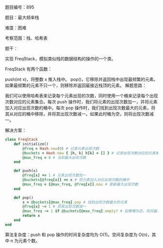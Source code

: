 题目编号：895

题目：最大频率栈

难度：困难

考察范围：栈、哈希表

题干：

实现 FreqStack，模拟类似栈的数据结构的操作的一个类。

FreqStack 有两个函数：

push(int x)，将整数 x 推入栈中。
pop()，它移除并返回栈中出现最频繁的元素。
如果最频繁的元素不只一个，则移除并返回最接近栈顶的元素。
解题思路：

我们可以使用哈希表来记录每个元素出现的次数，同时使用一个桶来记录每个出现次数对应的元素集合。每次 push 操作时，我们将元素的出现次数加一，并将元素加入对应出现次数的桶中。每次 pop 操作时，我们找到出现次数最大的元素，将其从对应的桶中移除，并将其出现次数减一。如果此时桶为空，则将出现次数减一。

解决方案：

```ruby
class FreqStack
    def initialize()
        @freq = Hash.new(0) # 记录元素出现次数
        @buckets = Hash.new { |h, k| h[k] = [] } # 记录出现次数对应的元素集合
        @max_freq = 0 # 当前最大出现次数
    end

    def push(x)
        @freq[x] += 1 # 元素出现次数加一
        @buckets[@freq[x]] << x # 将元素加入对应出现次数的桶中
        @max_freq = [@max_freq, @freq[x]].max # 更新最大出现次数
    end

    def pop()
        x = @buckets[@max_freq].pop # 找到出现次数最大的元素
        @freq[x] -= 1 # 将其出现次数减一
        @max_freq -= 1 if @buckets[@max_freq].empty? # 如果桶为空，则将最大出现次数减一
        return x
    end
end
```

算法复杂度：push 和 pop 操作的时间复杂度均为 O(1)。空间复杂度为 O(n)，其中 n 为元素个数。